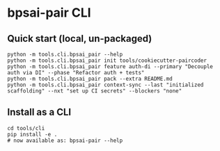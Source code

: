 
# bpsai-pair CLI

## Quick start (local, un-packaged)
```
python -m tools.cli.bpsai_pair --help
python -m tools.cli.bpsai_pair init tools/cookiecutter-paircoder
python -m tools.cli.bpsai_pair feature auth-di --primary "Decouple auth via DI" --phase "Refactor auth + tests"
python -m tools.cli.bpsai_pair pack --extra README.md
python -m tools.cli.bpsai_pair context-sync --last "initialized scaffolding" --nxt "set up CI secrets" --blockers "none"
```

## Install as a CLI
```
cd tools/cli
pip install -e .
# now available as: bpsai-pair --help
```
